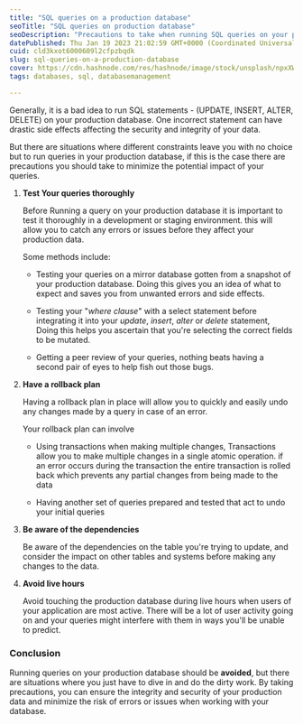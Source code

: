 ```yaml
---
title: "SQL queries on a production database"
seoTitle: "SQL queries on production database"
seoDescription: "Precautions to take when running SQL queries on your production database"
datePublished: Thu Jan 19 2023 21:02:59 GMT+0000 (Coordinated Universal Time)
cuid: cld3kxot6000609l2cfpzbqdk
slug: sql-queries-on-a-production-database
cover: https://cdn.hashnode.com/res/hashnode/image/stock/unsplash/npxXWgQ33ZQ/upload/d1b3265848eb26eee927b47895270089.jpeg
tags: databases, sql, databasemanagement

---
```


Generally, it is a bad idea to run SQL statements - (UPDATE, INSERT, ALTER, DELETE) on your production database. One incorrect statement can have drastic side effects affecting the security and integrity of your data.

But there are situations where different constraints leave you with no choice but to run queries in your production database, if this is the case there are precautions you should take to minimize the potential impact of your queries.

1. **Test Your queries thoroughly**
    
    Before Running a query on your production database it is important to test it thoroughly in a development or staging environment. this will allow you to catch any errors or issues before they affect your production data.
    
    Some methods include:
    
    * Testing your queries on a mirror database gotten from a snapshot of your production database. Doing this gives you an idea of what to expect and saves you from unwanted errors and side effects.
        
    * Testing your "*where clause*" with a select statement before integrating it into your *update*, *insert*, *alter* or *delete* statement, Doing this helps you ascertain that you're selecting the correct fields to be mutated.
        
    * Getting a peer review of your queries, nothing beats having a second pair of eyes to help fish out those bugs.
        
2. **Have a rollback plan**
    
    Having a rollback plan in place will allow you to quickly and easily undo any changes made by a query in case of an error.
    
    Your rollback plan can involve
    
    * Using transactions when making multiple changes, Transactions allow you to make multiple changes in a single atomic operation. if an error occurs during the transaction the entire transaction is rolled back which prevents any partial changes from being made to the data
        
    * Having another set of queries prepared and tested that act to undo your initial queries
        
3. **Be aware of the dependencies**
    
    Be aware of the dependencies on the table you're trying to update, and consider the impact on other tables and systems before making any changes to the data.
    
4. **Avoid live hours**
    
    Avoid touching the production database during live hours when users of your application are most active. There will be a lot of user activity going on and your queries might interfere with them in ways you'll be unable to predict.
    

### Conclusion

Running queries on your production database should be **avoided**, but there are situations where you just have to dive in and do the dirty work. By taking precautions, you can ensure the integrity and security of your production data and minimize the risk of errors or issues when working with your database.